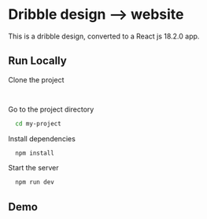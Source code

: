 
# Dribble design --> website

This is a dribble design, converted to a React js 18.2.0 app.
## Run Locally

Clone the project

```bash
  
```

Go to the project directory

```bash
  cd my-project
```

Install dependencies

```bash
  npm install
```

Start the server

```bash
  npm run dev
```


## Demo
